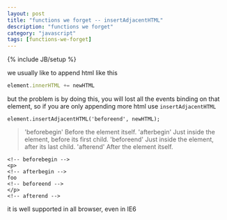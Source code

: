 ```yaml
---
layout: post
title: "functions we forget -- insertAdjacentHTML"
description: "functions we forget"
category: "javascript"
tags: [functions-we-forget]
---
```

{% include JB/setup %}


we usually like to append html like this

```javascript
element.innerHTML += newHTML

```

but the problem is by doing this, you will lost all the events binding on that element, so if you are only appending more html use `insertAdjacentHTML`

```
element.insertAdjacentHTML('beforeend', newHTML);

```

>'beforebegin'
>Before the element itself.
>'afterbegin'
>Just inside the element, before its first child.
>'beforeend'
>Just inside the element, after its last child.
>'afterend'
>After the element itself.

```
<!-- beforebegin -->
<p>
<!-- afterbegin -->
foo
<!-- beforeend -->
</p>
<!-- afterend -->
```

it is well supported in all browser, even in IE6